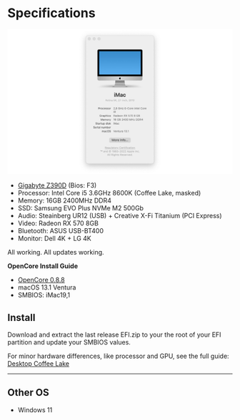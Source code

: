 # Specifications

![OpenCore for Z390D](https://github.com/antiden/opencore_z390d/blob/main/assets/info.jpg)

- [Gigabyte Z390D](https://www.gigabyte.ru/products/page/mb/z390_d#kf) (Bios: F3)
- Processor: Intel Core i5 3.6GHz 8600K (Coffee Lake, masked)
- Memory: 16GB 2400MHz DDR4
- SSD: Samsung EVO Plus NVMe M2 500Gb
- Audio: Steainberg UR12 (USB) + Creative X-Fi Titanium (PCI Express)
- Video: Radeon RX 570 8GB
- Bluetooth: ASUS USB-BT400
- Monitor: Dell 4K + LG 4K

All working. All updates working.

**OpenCore Install Guide**

- [OpenCore 0.8.8](https://github.com/acidanthera/OpenCorePkg/releases)
- macOS 13.1 Ventura
- SMBIOS: iMac19,1

## Install

Download and extract the last release EFI.zip to your the root of your EFI partition and update your SMBIOS values.

For minor hardware differences, like processor and GPU, see the full guide: [Desktop Coffee Lake](https://www.gigabyte.ru/products/page/mb/z390_d#kf)

---

## Other OS

- Windows 11

